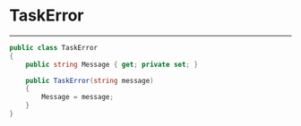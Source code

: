 # TaskError
---

```csharp
public class TaskError
{
	public string Message { get; private set; }

	public TaskError(string message)
	{
		Message = message;
	}
}
```